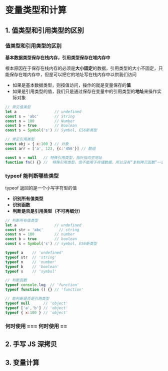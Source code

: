 # 变量类型和计算

## 1. 值类型和引用类型的区别

### 值类型和引用类型的区别

**基本数据类型保存在栈内存，引用类型保存在堆内存中**

根本原因在于保存在栈内存的必须是**大小固定**的数据，引用类型的大小不固定，只能保存在堆内存中，但是可以把它的地址写在栈内存中以供我们访问

* 如果是基本数据类型，则按值访问，操作的就是变量保存的**值** 
* 如果是引用类型的值，我们只是通过保存在变量中的引用类型的**地址**来操作实际对象

```javascript
// 常见值类型
let a                 // undefined
const s = 'abc'       // String
const n = 100         // Number
const b = true        // Boolean
const s = Symbol('s') // Symbol, ES6新类型

// 常见引用类型
const obj = { x:100 } // 对象
const arr = ['a', 123, {c:'456'}] // 数组

const n = null   // 特殊引用类型，指针指向空地址
function fn() {} //  特殊引用类型，但不能用于存储数据，所以没有“复制拷贝函数”一说
```

### typeof 能判断哪些类型

typeof 返回的是一个小写字符型的值

* **识别所有值类型**
* **识别函数**
* **判断是否是引用类型（不可再细分）**

```javascript
// 判断所有值类型
let a                 // undefined
const str = 'abc'       // string
const n = 100         // number
const b = true        // boolean
const s = Symbol('s') // symbol, ES6新类型

typeof a    // 'undefined'
typeof str  // 'string'
typeof n    // 'number'
typeof b    // 'boolean'
typeof s    // 'symbol'

// 判断函数
typeof console.log  // 'function'
typeof function () {} // 'function'

// 能判断是否是引用类型
typeof null      // 'object'
typeof ['a','b'] // 'object'
typeof { x:100 } // 'object'
```

### 何时使用 === 何时使用 ==



###   

## 2. 手写 JS 深拷贝



## 3. 变量计算

